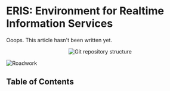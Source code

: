 # ERIS: Environment for Realtime Information Services

Ooops. This article hasn't been written yet.

<p align="center">
  <img alt="Git repository structure" src="images/work_in_progress.jpg">
</p>

![Roadwork](images/work_in_progress.jpg)

## Table of Contents
